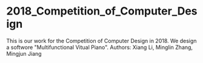# 2018_Competition_of_Computer_Design

This is our work for the Competition of Computer Design in 2018.
We design a softwore "Multifunctional Vitual Piano".
Authors: Xiang Li, Minglin Zhang, Mingjun Jiang
